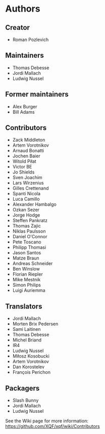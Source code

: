 # Authors

## Creator

* Roman Pozlevich <hidden email="roma@botik.ru">


## Maintainers

* Thomas Debesse <hidden email="dev@illwieckz.net">
* Jordi Mallach <hidden email="jordi@debian.org">
* Ludwig Nussel <hidden email="ludwig.nussel@suse.de">


## Former maintainers

* Alex Burger <hidden email="alex_b@users.sf.net">
* Bill Adams <hidden email="bill@evilbill.org">


## Contributors

* Zack Middleton <hidden email="zturtleman@gmail.com">
* Artem Vorotnikov <hidden email="artem@vorotnikov.me">
* Arnaud Bonatti <hidden email="arnaud.bonatti@gmail.com">
* Jochen Baier <hidden email="email@jochen-baier.de">
* Witold Piłat <hidden email="witold.pilat@gmail.com">
* Victor BE <hidden email="victorbe@users.sf.net">
* Jo Shields <hidden email="directhex@apebox.org">
* Sven Joachim <hidden email="svenjoac@gmx.de">
* Lars Wirzenius <hidden email="liw@iki.fi">
* Gilles Crettenand <hidden email="gilles.crettenand@liip.ch">
* Spanti Nicola <hidden email="rydroid_dev@yahoo.com">
* Luca Camillo <hidden email="kamy@tutorials.it">
* Alexander Hambalgo <hidden email="balgo@users.sf.net">
* Ozkan Sezer <hidden email="sezero@users.sf.net">
* Jorge Hodge <hidden email="jhodge@users.sf.net">
* Steffen Pankratz <hidden email="krat00@users.sf.net">
* Thomas Zajic <hidden email="zlatk0@users.sf.net">
* Niklas Paulsson <hidden email="niklas@student.adb.gu.se">
* Daniel O'Connor <hidden email="doconnor@gsoft.com.au">
* Pete Toscano <hidden email="pete@bubba.psi.com">
* Philipp Thomasi
* Jason Santos
* Matze Braun
* Andreas Schneider
* Ben Winslow
* Florian Riepler
* Mike Mestnik
* Simon Philips
* Luigi Auriemma


## Translators

* Jordi Mallach <hidden email="jordi@debian.org">
* Morten Brix Pedersen <hidden email="morten@wtf.dk">
* Sami Laitinen <hidden email="azmotus@gmail.com">
* Thomas Debesse <hidden email="dev@illwieckz.net">
* Michel Briand <hidden email="michelbriand@free.fr">
* IR4 <hidden email="gutzu@gmx.ch">
* Ludwig Nussel <hidden email="ludwig.nussel@suse.de">
* Miłosz Kosobucki <hidden email="mikomek@poczta.onet.pl">
* Artem Vorotnikov <hidden email="artem@vorotnikov.me">
* Dan Korostelev <hidden email="dan@ats.energo.ru">
* François Perichon


## Packagers

* Slash Bunny <hidden email="demodevil@gmail.com">
* Jordi Mallach <hidden email="jordi@debian.org">
* Ludwig Nussel <hidden email="ludwig.nussel@suse.de">


See the Wiki page for more information: https://github.com/XQF/xqf/wiki/Contributors
